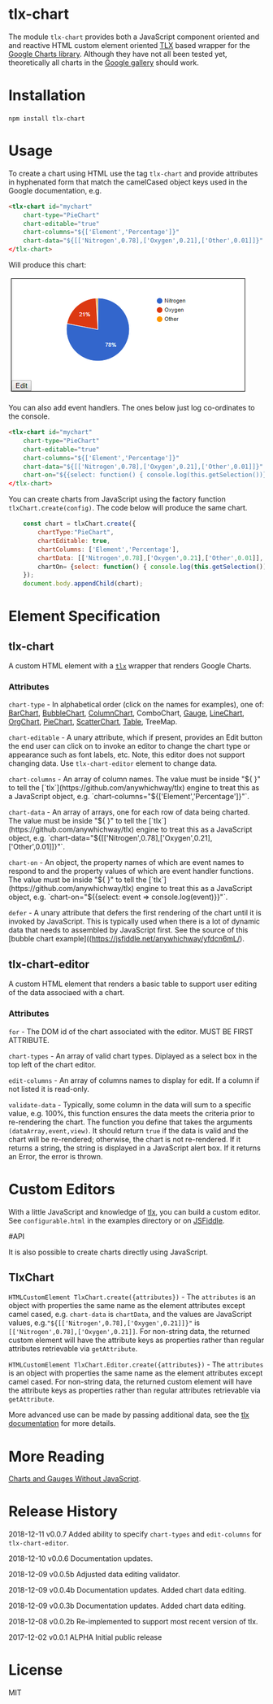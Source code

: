 # tlx-chart

The module `tlx-chart` provides both a JavaScript component oriented and and reactive HTML custom element oriented [TLX](https://github.com/anywhichway/tlx) based wrapper for the [Google Charts library](https://developers.google.com/chart/). Although they have not all been tested yet, theoretically all charts in the [Google gallery](https://developers.google.com/chart/interactive/docs/gallery) should work.

# Installation

`npm install tlx-chart`

# Usage

To create a chart using HTML use the tag `tlx-chart` and provide attributes in hyphenated form that match the camelCased object keys used in the Google documentation, e.g.

```html
<tlx-chart id="mychart" 
	chart-type="PieChart" 
	chart-editable="true" 
	chart-columns="${['Element','Percentage']}" 
	chart-data="${[['Nitrogen',0.78],['Oxygen',0.21],['Other',0.01]]}"
</tlx-chart>
```

Will produce this chart:

![PieChart Example](./images/tagexample.png)

You can also add event handlers. The ones below just log co-ordinates to the console.

```html
<tlx-chart id="mychart" 
	chart-type="PieChart" 
	chart-editable="true" 
	chart-columns="${['Element','Percentage']}" 
	chart-data="${[['Nitrogen',0.78],['Oxygen',0.21],['Other',0.01]]}" 
	chart-on="${{select: function() { console.log(this.getSelection())}, mouseover: (event) => console.log(event)}}"
</tlx-chart>
```

You can create charts from JavaScript using the factory function `tlxChart.create(config)`. The code below will produce the same chart.

```javascript
	const chart = tlxChart.create({
		chartType:"PieChart",
		chartEditable: true, 
		chartColumns: ['Element','Percentage'],
		chartData: [['Nitrogen',0.78],['Oxygen',0.21],['Other',0.01]],
		chartOn= {select: function() { console.log(this.getSelection())}, mouseover: (event) => console.log(event)}
	});
	document.body.appendChild(chart);
```

# Element Specification

## tlx-chart

A custom HTML element with a [`tlx`](https://github.com/anywhichway/tlx) wrapper that renders Google Charts.

### Attributes

`chart-type` - In alphabetical order (click on the names for examples), one of:
[BarChart](https://jsfiddle.net/anywhichway/jcpb1xkq/),
[BubbleChart](https://jsfiddle.net/anywhichway/yfdcn6mL/),
[ColumnChart](https://jsfiddle.net/anywhichway/fo1jq6ae/),
ComboChart,
[Gauge](https://jsfiddle.net/anywhichway/yv4tqL10/),
[LineChart](https://jsfiddle.net/anywhichway/u3Lmyjg0/),
[OrgChart](https://jsfiddle.net/anywhichway/6nmLx8b7/),
[PieChart](https://jsfiddle.net/anywhichway/vfL52j8d/),
[ScatterChart](https://jsfiddle.net/anywhichway/6j7uh9df/),
[Table](https://jsfiddle.net/anywhichway/x021fvtj/),
TreeMap.

`chart-editable` - A unary attribute, which if present, provides an Edit button the end user can click on to invoke an editor to change the chart type or appearance such as font labels, etc. Note, this editor does not support changing data. Use `tlx-chart-editor` element to change data.

`chart-columns` - An array of column names. The value must be inside "${ }" to tell the [`tlx`](https://github.com/anywhichway/tlx) engine to treat this as a JavaScript object, e.g. `chart-columns="${['Element','Percentage']}"`.

`chart-data` - An array of arrays, one for each row of data being charted. The value must be inside "${ }" to tell the [`tlx`](https://github.com/anywhichway/tlx) engine to treat this as a JavaScript object, e.g. `chart-data="${[['Nitrogen',0.78],['Oxygen',0.21],['Other',0.01]]}"`.

`chart-on` - An object, the property names of which are event names to respond to and the property values of which are event handler functions. The value must be inside "${ }" to tell the [`tlx`](https://github.com/anywhichway/tlx) engine to treat this as a JavaScript object, e.g. `chart-on="${{select: event => console.log(event)}}"`.

`defer` - A unary attribute that defers the first rendering of the chart until it is invoked by JavaScript. This is typically used when there is a lot of dynamic data that needs to assembled by JavaScript first. See the source of this [bubble chart example]((https://jsfiddle.net/anywhichway/yfdcn6mL/).

## tlx-chart-editor

A custom HTML element that renders a basic table to support user editing of the data associaed with a chart.

### Attributes

`for` - The DOM id of the chart associated with the editor. MUST BE FIRST ATTRIBUTE.

`chart-types` - An array of valid chart types. Diplayed as a select box in the top left of the chart editor.

`edit-columns` - An array of columns names to display for edit. If a column if not listed it is read-only.

`validate-data` - Typically, some column in the data will sum to a specific value, e.g. 100%, this function ensures the data meets the criteria prior to re-rendering the chart. The function you define that takes the arguments `(dataArray,event,view)`. It should return `true` if the data is valid and the chart will be re-rendered; otherwise, the chart is not re-rendered. If it returns a string, the string is displayed in a JavaScript alert box. If it returns an Error, the error is thrown.

# Custom Editors

With a little JavaScript and knowledge of [tlx](https://github.com/anywhichway/tlx), you can build a custom editor. See `configurable.html` in the examples directory or on [JSFiddle](https://jsfiddle.net/anywhichway/4ufgta7o/).

#API

It is also possible to create charts directly using JavaScript.

## TlxChart

`HTMLCustomElement TlxChart.create({attributes})` - The `attributes` is an object with properties the same name as the element attributes except camel cased, e.g. `chart-data` is `chartData`, and the values are JavaScript values, e.g.`"${[['Nitrogen',0.78],['Oxygen',0.21]]}"` is `[['Nitrogen',0.78],['Oxygen',0.21]]`. For non-string data, the returned custom element will have the attribute keys as properties rather than regular attributes retrievable via `getAttribute`.

`HTMLCustomElement TlxChart.Editor.create({attributes})` - The `attributes` is an object with properties the same name as the element attributes except camel cased. For non-string data, the returned custom element will have the attribute keys as properties rather than regular attributes retrievable via `getAttribute`.

More advanced use can be made by passing additional data, see the [tlx documentation](https://github.com/anywhichway/tlx) for more details.


# More Reading

[Charts and Gauges Without JavaScript](https://medium.com/@anywhichway/html-charts-without-javascript-760a6089bb91).

# Release History

2018-12-11 v0.0.7 Added ability to specify `chart-types` and `edit-columns` for `tlx-chart-editor`.

2018-12-10 v0.0.6 Documentation updates.

2018-12-09 v0.0.5b Adjusted data editing validator.

2018-12-09 v0.0.4b Documentation updates. Added chart data editing.

2018-12-09 v0.0.3b Documentation updates. Added chart data editing.

2018-12-08 v0.0.2b Re-implemented to support most recent version of tlx.

2017-12-02 v0.0.1 ALPHA Initial public release

# License

MIT
